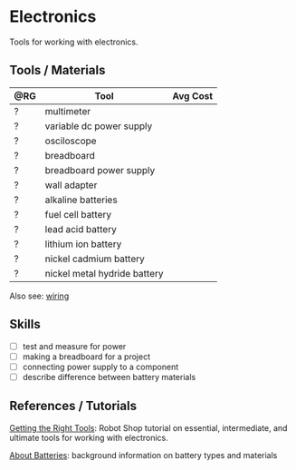 
# Electronics

Tools for working with electronics.

## Tools / Materials

|@RG|Tool                       |Avg Cost |
|---|---------------------------|--------:|
| ? |multimeter | |
| ? |variable dc power supply | |
| ? |osciloscope | |
| ? |breadboard | |
| ? |breadboard power supply | |
| ? |wall adapter | |
| ? |alkaline batteries | |
| ? |fuel cell battery | |
| ? |lead acid battery | |
| ? |lithium ion battery | |
| ? |nickel cadmium battery | |
| ? |nickel metal hydride battery | |

Also see: [wiring](wiring.md)

## Skills

- [ ] test and measure for power
- [ ] making a breadboard for a project
- [ ] connecting power supply to a component
- [ ] describe difference between battery materials

## References / Tutorials

[Getting the Right Tools](http://www.robotshop.com/blog/en/how-to-make-a-robot-lesson-8-getting-the-right-tools-3680): Robot Shop tutorial on essential, intermediate, and ultimate tools for working with electronics.

[About Batteries](http://www.societyofrobots.com/batteries.shtml): background
information on battery types and materials
